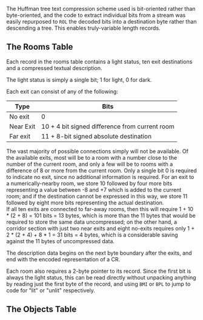 The Huffman tree text compression scheme used is bit-oriented rather than byte-oriented, and the code to extract individual bits from a stream was easily repurposed to `ROL` the decoded bits into a destination byte rather than descending a tree.  This enables truly-variable length records.

## The Rooms Table

Each record in the rooms table contains a light status, ten exit destinations and a compressed textual description.

The light status is simply a single bit; 1 for light, 0 for dark.

Each exit can consist of any of the following:

Type      | Bits
----------|-------------------------------------------------
No exit   | 0
Near Exit | 10 + 4 bit signed difference from current room
Far exit  | 11 + 8-bit signed absolute destination

The vast majority of possible connections simply will not be available.  Of the available exits, most will be to a room with a number close to the number of the 
current room, and only a few will be to rooms with a difference of 8 or more from the current room.  Only a single bit 0 is required to indicate no exit, since no 
additional information is required.  For an exit to a numerically-nearby room, we store 10 followed by four more bits representing a value between -8 and +7 which 
is added to the current room; and if the destination cannot be expressed in this way, we store 11 followed by eight more bits representing the actual destination.  
If all ten exits are connected to far-away rooms, then this will require 1 + 10 * (2 + 8) = 101 bits = 13 bytes, which is more than the 11 bytes that would be 
required to store the same data uncompressed; on the other hand, a corridor section with just two near exits and eight no-exits requires only 1 + 2 * (2 + 4) + 8 * 
1 = 31 bits = 4 bytes, which is a considerable saving against the 11 bytes of uncompressed data.

The description data begins on the next byte boundary after the exits, and end with the encoded representation of a CR.

Each room also requires a 2-byte pointer to its record.  Since the first bit is always the light status, this can be read directly without unpacking anything by 
reading just the first byte of the record, and using `BMI` or `BPL` to jump to code for "lit" or "unlit" respectively.

## The Objects Table



